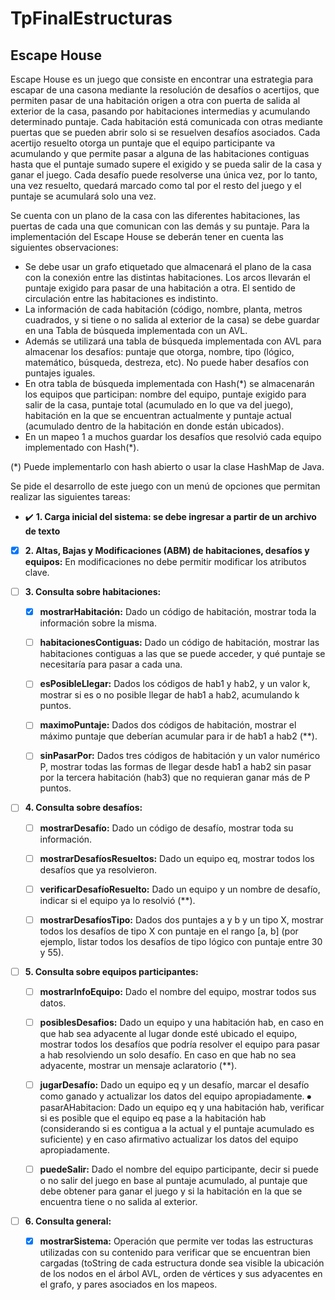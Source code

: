 # TpFinalEstructuras

## Escape House

Escape House es un juego que consiste en encontrar una estrategia para escapar de una casona mediante la resolución de
desafíos o acertijos, que permiten pasar de una habitación origen a otra con puerta de salida al exterior de la casa,
pasando por habitaciones intermedias y acumulando determinado puntaje. Cada habitación está comunicada con otras
mediante puertas que se pueden abrir solo si se resuelven desafíos asociados. Cada acertijo resuelto otorga un puntaje
que el equipo participante va acumulando y que permite pasar a alguna de las habitaciones contiguas hasta que el puntaje
sumado supere el exigido y se pueda salir de la casa y ganar el juego. Cada desafío puede resolverse una única vez, por
lo tanto, una vez resuelto, quedará marcado como tal por el resto del juego y el puntaje se acumulará solo una vez.

Se cuenta con un plano de la casa con las diferentes habitaciones, las puertas de cada una que comunican con las demás y
su puntaje. Para la implementación del Escape House se deberán tener en cuenta las siguientes observaciones:

* Se debe usar un grafo etiquetado que almacenará el plano de la casa con la conexión entre las distintas habitaciones.
  Los arcos llevarán el puntaje exigido para pasar de una habitación a otra. El sentido de circulación entre las
  habitaciones
  es indistinto.
* La información de cada habitación (código, nombre, planta, metros cuadrados, y si tiene o no salida al exterior de la
  casa) se debe guardar en una Tabla de búsqueda implementada con un AVL.
* Además se utilizará una tabla de búsqueda implementada con AVL para almacenar los desafíos: puntaje que otorga,
  nombre,
  tipo (lógico, matemático, búsqueda, destreza, etc). No puede haber desafíos con puntajes iguales.
* En otra tabla de búsqueda implementada con Hash(*) se almacenarán los equipos que participan: nombre del equipo,
  puntaje
  exigido para salir de la casa, puntaje total (acumulado en lo que va del juego), habitación en la que se encuentran
  actualmente y puntaje actual (acumulado dentro de la habitación en donde están ubicados).
* En un mapeo 1 a muchos guardar los desafíos que resolvió cada equipo implementado con Hash(\*).

(*) Puede implementarlo con hash abierto o usar la clase HashMap de Java.

Se pide el desarrollo de este juego con un menú de opciones que permitan realizar las siguientes tareas:

- :heavy_check_mark: **1. Carga inicial del sistema: se debe ingresar a partir de un archivo de texto**


- [x] **2. Altas, Bajas y Modificaciones (ABM) de habitaciones, desafíos y equipos:**
  En modificaciones no debe permitir modificar los atributos clave.


- [ ] **3. Consulta sobre habitaciones:**
    - [x]	**mostrarHabitación:** Dado un código de habitación, mostrar toda la información sobre la misma.
    - [ ] **habitacionesContiguas:** Dado un código de habitación, mostrar las habitaciones contiguas a las que se puede
      acceder, y qué puntaje se necesitaría para pasar a cada una.
    - [ ] **esPosibleLlegar:** Dados los códigos de hab1 y hab2, y un valor k, mostrar si es o no posible llegar de hab1
      a hab2, acumulando k puntos.
    - [ ] **maximoPuntaje:** Dados dos códigos de habitación, mostrar el máximo puntaje que deberían acumular para ir de
      hab1 a hab2 (**).
    - [ ] **sinPasarPor:** Dados tres códigos de habitación y un valor numérico P, mostrar todas las formas de llegar
      desde hab1 a hab2 sin pasar por la tercera habitación (hab3) que no requieran ganar más de P puntos.


- [ ] **4. Consulta sobre desafíos:**
    - [ ] **mostrarDesafío:** Dado un código de desafío, mostrar toda su información.
    - [ ] **mostrarDesafíosResueltos:** Dado un equipo eq, mostrar todos los desafíos que ya resolvieron.
    - [ ] **verificarDesafíoResuelto:** Dado un equipo y un nombre de desafío, indicar si el equipo ya lo resolvió (**).
    - [ ] **mostrarDesafíosTipo:** Dados dos puntajes a y b y un tipo X, mostrar todos los desafíos de tipo X con
      puntaje en el rango [a, b] (por ejemplo, listar todos los desafíos de tipo lógico con puntaje entre 30 y 55).


- [ ] **5. Consulta sobre equipos participantes:**
    - [ ] **mostrarInfoEquipo:** Dado el nombre del equipo, mostrar todos sus datos.
    - [ ] **posiblesDesafios:** Dado un equipo y una habitación hab, en caso en que hab sea adyacente al lugar donde
      esté ubicado el equipo, mostrar todos los desafíos que podría resolver el equipo para pasar a hab resolviendo un
      solo desafío. En caso en que hab no sea adyacente, mostrar un mensaje aclaratorio (**).
    - [ ] **jugarDesafío:** Dado un equipo eq y un desafío, marcar el desafío como ganado y actualizar los datos del
      equipo apropiadamente. ⦁ pasarAHabitacion: Dado un equipo eq y una habitación hab, verificar si es posible que el
      equipo eq pase a la habitación hab (considerando si es contigua a la actual y el puntaje acumulado es suficiente)
      y en caso afirmativo actualizar los datos del equipo apropiadamente.
    - [ ] **puedeSalir:** Dado el nombre del equipo participante, decir si puede o no salir del juego en base al puntaje
      acumulado, al puntaje que debe obtener para ganar el juego y si la habitación en la que se encuentra tiene o no
      salida al exterior.


- [ ] **6. Consulta general:**
    - [x] **mostrarSistema:** Operación que permite ver todas las estructuras utilizadas con su contenido para verificar
      que se encuentran bien cargadas (toString de cada estructura donde sea visible la ubicación de los nodos en el
      árbol AVL, orden de vértices y sus adyacentes en el grafo, y pares asociados en los mapeos.